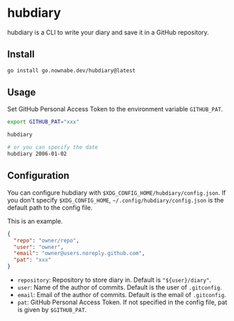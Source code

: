 # hubdiary

hubdiary is a CLI to write your diary and save it in a GitHub repository.

## Install

```bash
go install go.nownabe.dev/hubdiary@latest
```

## Usage

Set GitHub Personal Access Token to the environment variable `GITHUB_PAT`.

```bash
export GITHUB_PAT="xxx"
```

```bash
hubdiary

# or you can specify the date
hubdiary 2006-01-02
```

## Configuration

You can configure hubdiary with `$XDG_CONFIG_HOME/hubdiary/config.json`.
If you don't specify `$XDG_CONFIG_HOME`, `~/.config/hubdiary/config.json` is the default path to the config file.

This is an example.

```json
{
  "repo": "owner/repo",
  "user": "owner",
  "email": "owner@users.noreply.github.com",
  "pat": "xxx"
}
```

* `repository`: Repository to store diary in. Default is `"${user}/diary"`.
* `user`: Name of the author of commits. Default is the user of `.gitconfig`.
* `email`: Email of the author of commits. Default is the email of `.gitconfig`.
* `pat`: GitHub Personal Access Token. If not specified in the config file, pat is given by `$GITHUB_PAT`.
